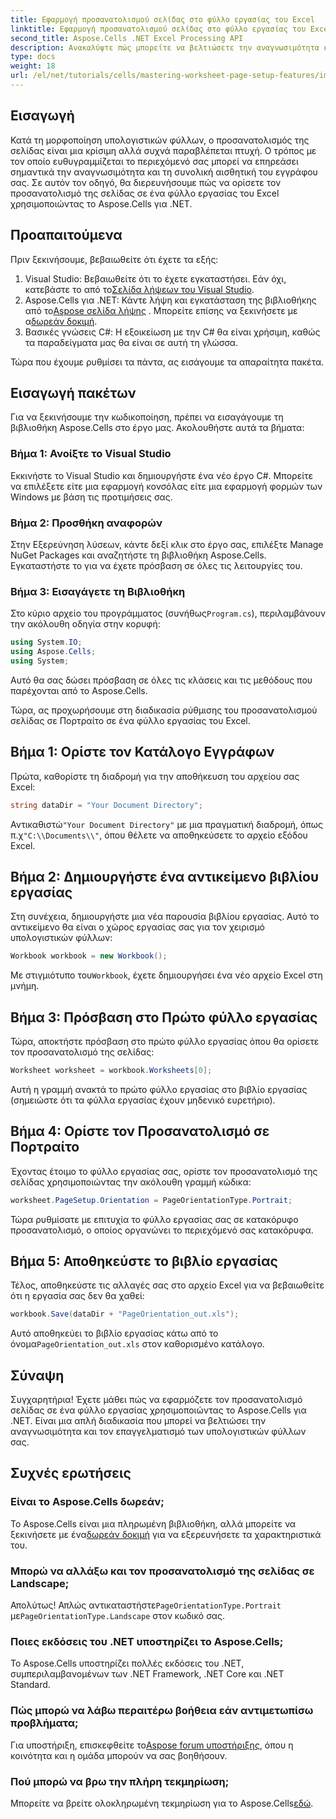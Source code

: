 ```yaml
---
title: Εφαρμογή προσανατολισμού σελίδας στο φύλλο εργασίας του Excel
linktitle: Εφαρμογή προσανατολισμού σελίδας στο φύλλο εργασίας του Excel
second_title: Aspose.Cells .NET Excel Processing API
description: Ανακαλύψτε πώς μπορείτε να βελτιώσετε την αναγνωσιμότητα και την παρουσίαση των υπολογιστικών φύλλων του Excel αλλάζοντας τον προσανατολισμό της σελίδας με το Aspose.Cells για .NET. Αυτός ο οδηγός βήμα προς βήμα σας καθοδηγεί στη διαδικασία, παρέχοντας σαφές παράδειγμα.
type: docs
weight: 18
url: /el/net/tutorials/cells/mastering-worksheet-page-setup-features/implement-page-orientation-in-excel-worksheet/
---
```

## Εισαγωγή

Κατά τη μορφοποίηση υπολογιστικών φύλλων, ο προσανατολισμός της σελίδας είναι μια κρίσιμη αλλά συχνά παραβλέπεται πτυχή. Ο τρόπος με τον οποίο ευθυγραμμίζεται το περιεχόμενό σας μπορεί να επηρεάσει σημαντικά την αναγνωσιμότητα και τη συνολική αισθητική του εγγράφου σας. Σε αυτόν τον οδηγό, θα διερευνήσουμε πώς να ορίσετε τον προσανατολισμό της σελίδας σε ένα φύλλο εργασίας του Excel χρησιμοποιώντας το Aspose.Cells για .NET.

## Προαπαιτούμενα

Πριν ξεκινήσουμε, βεβαιωθείτε ότι έχετε τα εξής:

1. Visual Studio: Βεβαιωθείτε ότι το έχετε εγκαταστήσει. Εάν όχι, κατεβάστε το από το[Σελίδα λήψεων του Visual Studio](https://visualstudio.microsoft.com/vs/).
2.  Aspose.Cells για .NET: Κάντε λήψη και εγκατάσταση της βιβλιοθήκης από το[Aspose σελίδα λήψης](https://releases.aspose.com/cells/net/) . Μπορείτε επίσης να ξεκινήσετε με α[δωρεάν δοκιμή](https://releases.aspose.com/).
3. Βασικές γνώσεις C#: Η εξοικείωση με την C# θα είναι χρήσιμη, καθώς τα παραδείγματα μας θα είναι σε αυτή τη γλώσσα.

Τώρα που έχουμε ρυθμίσει τα πάντα, ας εισάγουμε τα απαραίτητα πακέτα.

## Εισαγωγή πακέτων

Για να ξεκινήσουμε την κωδικοποίηση, πρέπει να εισαγάγουμε τη βιβλιοθήκη Aspose.Cells στο έργο μας. Ακολουθήστε αυτά τα βήματα:

### Βήμα 1: Ανοίξτε το Visual Studio

Εκκινήστε το Visual Studio και δημιουργήστε ένα νέο έργο C#. Μπορείτε να επιλέξετε είτε μια εφαρμογή κονσόλας είτε μια εφαρμογή φορμών των Windows με βάση τις προτιμήσεις σας.

### Βήμα 2: Προσθήκη αναφορών

Στην Εξερεύνηση λύσεων, κάντε δεξί κλικ στο έργο σας, επιλέξτε Manage NuGet Packages και αναζητήστε τη βιβλιοθήκη Aspose.Cells. Εγκαταστήστε το για να έχετε πρόσβαση σε όλες τις λειτουργίες του.

### Βήμα 3: Εισαγάγετε τη Βιβλιοθήκη

 Στο κύριο αρχείο του προγράμματος (συνήθως`Program.cs`), περιλαμβάνουν την ακόλουθη οδηγία στην κορυφή:

```csharp
using System.IO;
using Aspose.Cells;
using System;
```

Αυτό θα σας δώσει πρόσβαση σε όλες τις κλάσεις και τις μεθόδους που παρέχονται από το Aspose.Cells.

Τώρα, ας προχωρήσουμε στη διαδικασία ρύθμισης του προσανατολισμού σελίδας σε Πορτραίτο σε ένα φύλλο εργασίας του Excel.

## Βήμα 1: Ορίστε τον Κατάλογο Εγγράφων

Πρώτα, καθορίστε τη διαδρομή για την αποθήκευση του αρχείου σας Excel:

```csharp
string dataDir = "Your Document Directory";
```

 Αντικαθιστώ`"Your Document Directory"` με μια πραγματική διαδρομή, όπως π.χ`"C:\\Documents\\"`, όπου θέλετε να αποθηκεύσετε το αρχείο εξόδου Excel.

## Βήμα 2: Δημιουργήστε ένα αντικείμενο βιβλίου εργασίας

Στη συνέχεια, δημιουργήστε μια νέα παρουσία βιβλίου εργασίας. Αυτό το αντικείμενο θα είναι ο χώρος εργασίας σας για τον χειρισμό υπολογιστικών φύλλων:

```csharp
Workbook workbook = new Workbook();
```

 Με στιγμιότυπο του`Workbook`, έχετε δημιουργήσει ένα νέο αρχείο Excel στη μνήμη.

## Βήμα 3: Πρόσβαση στο Πρώτο φύλλο εργασίας

Τώρα, αποκτήστε πρόσβαση στο πρώτο φύλλο εργασίας όπου θα ορίσετε τον προσανατολισμό της σελίδας:

```csharp
Worksheet worksheet = workbook.Worksheets[0];
```

Αυτή η γραμμή ανακτά το πρώτο φύλλο εργασίας στο βιβλίο εργασίας (σημειώστε ότι τα φύλλα εργασίας έχουν μηδενικό ευρετήριο).

## Βήμα 4: Ορίστε τον Προσανατολισμό σε Πορτραίτο

Έχοντας έτοιμο το φύλλο εργασίας σας, ορίστε τον προσανατολισμό της σελίδας χρησιμοποιώντας την ακόλουθη γραμμή κώδικα:

```csharp
worksheet.PageSetup.Orientation = PageOrientationType.Portrait;
```

Τώρα ρυθμίσατε με επιτυχία το φύλλο εργασίας σας σε κατακόρυφο προσανατολισμό, ο οποίος οργανώνει το περιεχόμενό σας κατακόρυφα.

## Βήμα 5: Αποθηκεύστε το βιβλίο εργασίας

Τέλος, αποθηκεύστε τις αλλαγές σας στο αρχείο Excel για να βεβαιωθείτε ότι η εργασία σας δεν θα χαθεί:

```csharp
workbook.Save(dataDir + "PageOrientation_out.xls");
```

 Αυτό αποθηκεύει το βιβλίο εργασίας κάτω από το όνομα`PageOrientation_out.xls` στον καθορισμένο κατάλογο.

## Σύναψη

Συγχαρητήρια! Έχετε μάθει πώς να εφαρμόζετε τον προσανατολισμό σελίδας σε ένα φύλλο εργασίας χρησιμοποιώντας το Aspose.Cells για .NET. Είναι μια απλή διαδικασία που μπορεί να βελτιώσει την αναγνωσιμότητα και τον επαγγελματισμό των υπολογιστικών φύλλων σας.

## Συχνές ερωτήσεις

### Είναι το Aspose.Cells δωρεάν;

 Το Aspose.Cells είναι μια πληρωμένη βιβλιοθήκη, αλλά μπορείτε να ξεκινήσετε με ένα[δωρεάν δοκιμή](https://releases.aspose.com/) για να εξερευνήσετε τα χαρακτηριστικά του.

### Μπορώ να αλλάξω και τον προσανατολισμό της σελίδας σε Landscape;

 Απολύτως! Απλώς αντικαταστήστε`PageOrientationType.Portrait` με`PageOrientationType.Landscape` στον κωδικό σας.

### Ποιες εκδόσεις του .NET υποστηρίζει το Aspose.Cells;

Το Aspose.Cells υποστηρίζει πολλές εκδόσεις του .NET, συμπεριλαμβανομένων των .NET Framework, .NET Core και .NET Standard.

### Πώς μπορώ να λάβω περαιτέρω βοήθεια εάν αντιμετωπίσω προβλήματα;

 Για υποστήριξη, επισκεφθείτε το[Aspose forum υποστήριξης](https://forum.aspose.com/c/cells/9), όπου η κοινότητα και η ομάδα μπορούν να σας βοηθήσουν.

### Πού μπορώ να βρω την πλήρη τεκμηρίωση;

 Μπορείτε να βρείτε ολοκληρωμένη τεκμηρίωση για το Aspose.Cells[εδώ](https://reference.aspose.com/cells/net/).